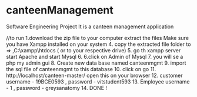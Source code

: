 # canteenManagement
Software Engineering Project
It is a canteen management application

//to run
1.download the zip file to your computer
 extract the files
 Make sure you have Xampp installed on your system
4. copy the extracted file folder to => ,C:\xampp\htdocs  ( or to your respective drive)
5. go th xampp server start Apache and start Mysql
6. 6.click on Admin of Mysql
7. you will se a php my admin gui
8. Create new  data base named canteenmgmt
9. import the sql file of canteenmgmt to this database
10. click on go 
11. http://localhost/canteen-master/ open this on your browser 
12. customer username - 19BCE0593 , password - vitstudent593
13. Employee username - 1   , password - greysanatomy
14. DONE ! 
